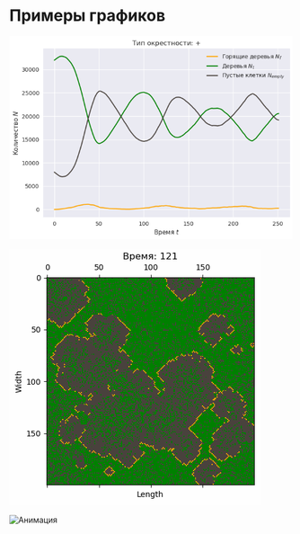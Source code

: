 # Примеры графиков

![Пример графика](plot_example.png)

![Пример леса](grid_example.png)

![Анимация](firing_forest_cross.gif)

